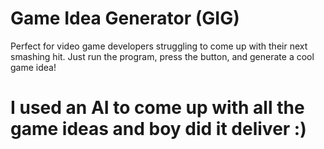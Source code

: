 # Game Idea Generator (GIG)
Perfect for video game developers struggling to come up with their next smashing hit. Just run the program, press the button, and generate a cool game idea!

# I used an AI to come up with all the game ideas and boy did it deliver :)
